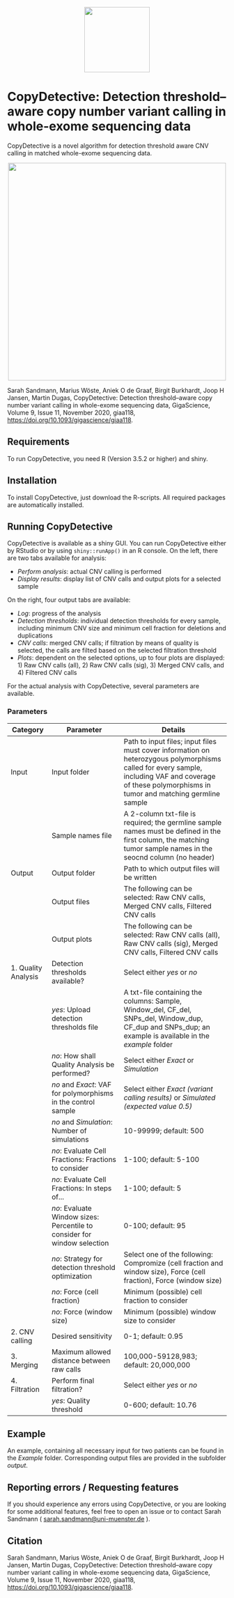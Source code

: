 <p align="center">
    <img height="150" src="https://uni-muenster.sciebo.de/s/fJVen9oxDOMBtnD/download">
</p>

# CopyDetective: Detection threshold–aware copy number variant calling in whole-exome sequencing data

CopyDetective is a novel algorithm for detection threshold aware CNV calling in matched whole-exome sequencing data. 

<p align="center">
    <img height="500" src="https://uni-muenster.sciebo.de/s/9pSl2uMC3TY5wul/download">
</p>

Sarah Sandmann, Marius Wöste, Aniek O de Graaf, Birgit Burkhardt, Joop H Jansen, Martin Dugas, CopyDetective: Detection threshold–aware copy number variant calling in whole-exome sequencing data, GigaScience, Volume 9, Issue 11, November 2020, giaa118, https://doi.org/10.1093/gigascience/giaa118.


## Requirements

To run CopyDetective, you need R (Version 3.5.2 or higher) and shiny.


## Installation

To install CopyDetective, just download the R-scripts. All required packages are automatically installed.


## Running CopyDetective

CopyDetective is available as a shiny GUI. You can run CopyDetective either by RStudio or by using `shiny::runApp()` in an R console.
On the left, there are two tabs available for analysis:

- *Perform analysis*: actual CNV calling is performed
- *Display results*: display list of CNV calls and output plots for a selected sample

On the right, four output tabs are available:

- *Log*: progress of the analysis
- *Detection thresholds*: individual detection thresholds for every sample, including minimum CNV size and minimum cell fraction for deletions and duplications
- *CNV calls*: merged CNV calls; if filtration by means of quality is selected, the calls are filted based on the selected filtration threshold
- *Plots*: dependent on the selected options, up to four plots are displayed: 1) Raw CNV calls (all), 2) Raw CNV calls (sig), 3) Merged CNV calls, and 4) Filtered CNV calls

For the actual analysis with CopyDetective, several parameters are available.

### Parameters

| Category | Parameter | Details |
| ------ | ------ | ------ |
| Input | Input folder | Path to input files; input files must cover information on heterozygous polymorphisms called for every sample, including VAF and coverage of these polymorphisms in tumor and matching germline sample |
|   | Sample names file | A 2-column txt-file is required; the germline sample names must be defined in the first column, the matching tumor sample names in the seocnd column (no header)|
| Output | Output folder | Path to which output files will be written |
|| Output files | The following can be selected: Raw CNV calls, Merged CNV calls, Filtered CNV calls |
|| Output plots | The following can be selected: Raw CNV calls (all), Raw CNV calls (sig), Merged CNV calls, Filtered CNV calls |
| 1. Quality Analysis | Detection thresholds available? | Select either *yes* or *no*|
||*yes*: Upload detection thresholds file| A txt-file containing the columns: Sample, Window_del, CF_del, SNPs_del, Window_dup, CF_dup and SNPs_dup; an example is available in the *example* folder
||*no*: How shall Quality Analysis be performed? | Select either *Exact* or *Simulation*|
||*no* and *Exact*: VAF for polymorphisms in the control sample | Select either *Exact (variant calling results)* or *Simulated (expected value 0.5)*|
||*no* and *Simulation*: Number of simulations| 10-99999; default: 500|
||*no*: Evaluate Cell Fractions: Fractions to consider| 1-100; default: 5-100|
||*no*: Evaluate Cell Fractions: In steps of...| 1-100; default: 5|
||*no*: Evaluate Window sizes: Percentile to consider for window selection | 0-100; default: 95|
||*no*: Strategy for detection threshold optimization| Select one of the following: Compromize (cell fraction and window size), Force (cell fraction), Force (window size)|
||*no*: Force (cell fraction)| Minimum (possible) cell fraction to consider | 1-100; default: 10 |
||*no*: Force (window size)| Minimum (possible) window size to consider | 100,000-59,128,983; default: 1,000,000 |
| 2. CNV calling | Desired sensitivity |0-1; default: 0.95|
| 3. Merging | Maximum allowed distance between raw calls | 100,000-59128,983; default: 20,000,000|
| 4. Filtration | Perform final filtration? | Select either *yes* or *no*|
|| *yes*: Quality threshold | 0-600; default: 10.76|

## Example

An example, containing all necessary input for two patients can be found in the *Example* folder. Corresponding output files are provided in the subfolder *output*.

## Reporting errors / Requesting features

If you should experience any errors using CopyDetective, or you are looking for some additional features, feel free to open an issue or to contact Sarah Sandmann ( sarah.sandmann@uni-muenster.de ).

## Citation

Sarah Sandmann, Marius Wöste, Aniek O de Graaf, Birgit Burkhardt, Joop H Jansen, Martin Dugas, CopyDetective: Detection threshold–aware copy number variant calling in whole-exome sequencing data, GigaScience, Volume 9, Issue 11, November 2020, giaa118, https://doi.org/10.1093/gigascience/giaa118.
